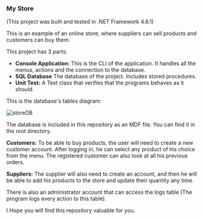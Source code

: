 <h3>My Store</h3>

(This project was built and tested in .NET Framework 4.6.1)

This is an example of an online store, where suppliers can sell products and customers can buy them.

This project has 3 parts:

<ul>
  <li><b>Console Application:</b> This is the CLI of the application. It handles all the menus, actions and the connection to the database. </li>
  <li><b>SQL Database</b> The database of the project. Includes stored procedures. </li>
  <li><b>Unit Test:</b> A Test class that verifies that the programs behaves as it should. </li>
</ul>

This is the database's tables diagram:

![storeDB](https://user-images.githubusercontent.com/45973605/81399720-2c8d3500-9134-11ea-9777-ac3fdbaad71d.png)

The database is included in this repository as an MDF file. You can find it in the root directory.

<b>Customers:</b> To be able to buy products, the user will need to create a new customer account. After logging in, he can select any product of his choice from the menu.
The registered customer can also look at all his previous orders.

<b>Suppliers:</b> The supplier will also need to create an account, and then he will be able to add his products to the store and update their quantity any time.

There is also an administrator account that can access the logs table (The program logs every action to this table).

I Hope you will find this repository valuable for you.

